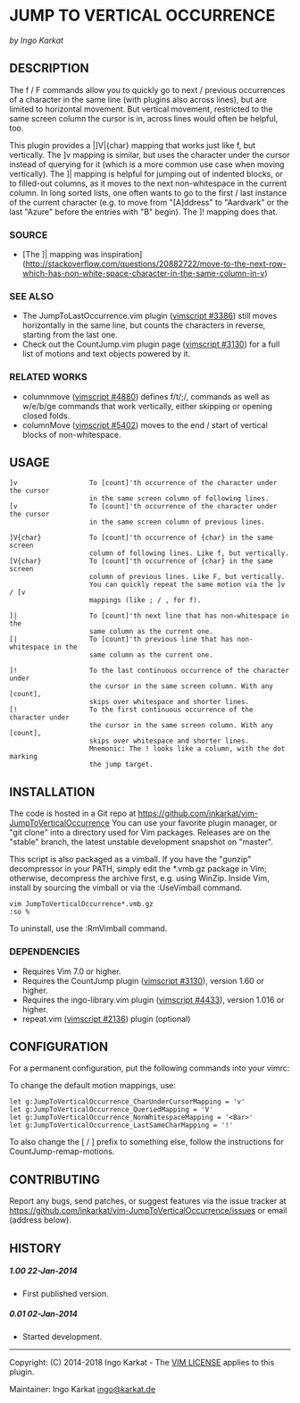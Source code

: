 JUMP TO VERTICAL OCCURRENCE   
===============================================================================
_by Ingo Karkat_

DESCRIPTION
------------------------------------------------------------------------------

The f / F commands allow you to quickly go to next / previous occurrences
of a character in the same line (with plugins also across lines), but are
limited to horizontal movement. But vertical movement, restricted to the same
screen column the cursor is in, across lines would often be helpful, too.

This plugin provides a |]V|{char} mapping that works just like f, but
vertically. The ]v mapping is similar, but uses the character under the
cursor instead of querying for it (which is a more common use case when moving
vertically).
The ]| mapping is helpful for jumping out of indented blocks, or to filled-out
columns, as it moves to the next non-whitespace in the current column.
In long sorted lists, one often wants to go to the first / last instance of
the current character (e.g. to move from "[A]ddress" to "Aardvark" or the last
"Azure" before the entries with "B" begin). The ]! mapping does that.

### SOURCE

- [The ]| mapping was inspiration](http://stackoverflow.com/questions/20882722/move-to-the-next-row-which-has-non-white-space-character-in-the-same-column-in-v)

### SEE ALSO

- The JumpToLastOccurrence.vim plugin ([vimscript #3386](http://www.vim.org/scripts/script.php?script_id=3386)) still moves
  horizontally in the same line, but counts the characters in reverse,
  starting from the last one.
- Check out the CountJump.vim plugin page ([vimscript #3130](http://www.vim.org/scripts/script.php?script_id=3130)) for a full list
  of motions and text objects powered by it.

### RELATED WORKS

- columnmove ([vimscript #4880](http://www.vim.org/scripts/script.php?script_id=4880)) defines f/t/;/, commands as well as w/e/b/ge
  commands that work vertically, either skipping or opening closed folds.
- columnMove ([vimscript #5402](http://www.vim.org/scripts/script.php?script_id=5402)) moves to the end / start of vertical blocks of
  non-whitespace.

USAGE
------------------------------------------------------------------------------

    ]v                  To [count]'th occurrence of the character under the cursor
                        in the same screen column of following lines.
    [v                  To [count]'th occurrence of the character under the cursor
                        in the same screen column of previous lines.

    ]V{char}            To [count]'th occurrence of {char} in the same screen
                        column of following lines. Like f, but vertically.
    [V{char}            To [count]'th occurrence of {char} in the same screen
                        column of previous lines. Like F, but vertically.
                        You can quickly repeat the same motion via the ]v / [v
                        mappings (like ; / , for f).

    ]|                  To [count]'th next line that has non-whitespace in the
                        same column as the current one.
    [|                  To [count]'th previous line that has non-whitespace in the
                        same column as the current one.

    ]!                  To the last continuous occurrence of the character under
                        the cursor in the same screen column. With any [count],
                        skips over whitespace and shorter lines.
    [!                  To the first continuous occurrence of the character under
                        the cursor in the same screen column. With any [count],
                        skips over whitespace and shorter lines.
                        Mnemonic: The ! looks like a column, with the dot marking
                        the jump target.

INSTALLATION
------------------------------------------------------------------------------

The code is hosted in a Git repo at
    https://github.com/inkarkat/vim-JumpToVerticalOccurrence
You can use your favorite plugin manager, or "git clone" into a directory used
for Vim packages. Releases are on the "stable" branch, the latest unstable
development snapshot on "master".

This script is also packaged as a vimball. If you have the "gunzip"
decompressor in your PATH, simply edit the \*.vmb.gz package in Vim; otherwise,
decompress the archive first, e.g. using WinZip. Inside Vim, install by
sourcing the vimball or via the :UseVimball command.

    vim JumpToVerticalOccurrence*.vmb.gz
    :so %

To uninstall, use the :RmVimball command.

### DEPENDENCIES

- Requires Vim 7.0 or higher.
- Requires the CountJump plugin ([vimscript #3130](http://www.vim.org/scripts/script.php?script_id=3130)), version 1.60 or higher.
- Requires the ingo-library.vim plugin ([vimscript #4433](http://www.vim.org/scripts/script.php?script_id=4433)), version 1.016 or
  higher.
- repeat.vim ([vimscript #2136](http://www.vim.org/scripts/script.php?script_id=2136)) plugin (optional)

CONFIGURATION
------------------------------------------------------------------------------

For a permanent configuration, put the following commands into your vimrc:

To change the default motion mappings, use:

    let g:JumpToVerticalOccurrence_CharUnderCursorMapping = 'v'
    let g:JumpToVerticalOccurrence_QueriedMapping = 'V'
    let g:JumpToVerticalOccurrence_NonWhitespaceMapping = '<Bar>'
    let g:JumpToVerticalOccurrence_LastSameCharMapping = '!'

To also change the [ / ] prefix to something else, follow the instructions for
CountJump-remap-motions.

CONTRIBUTING
------------------------------------------------------------------------------

Report any bugs, send patches, or suggest features via the issue tracker at
https://github.com/inkarkat/vim-JumpToVerticalOccurrence/issues or email
(address below).

HISTORY
------------------------------------------------------------------------------

##### 1.00    22-Jan-2014
- First published version.

##### 0.01    02-Jan-2014
- Started development.

------------------------------------------------------------------------------
Copyright: (C) 2014-2018 Ingo Karkat -
The [VIM LICENSE](http://vimdoc.sourceforge.net/htmldoc/uganda.html#license) applies to this plugin.

Maintainer:     Ingo Karkat <ingo@karkat.de>
